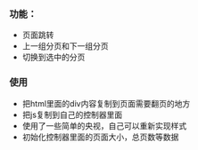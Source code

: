 ### 功能：
  
* 页面跳转
* 上一组分页和下一组分页
* 切换到选中的分页
### 使用
* 把html里面的div内容复制到页面需要翻页的地方
* 把js复制到自己的控制器里面
* 使用了一些简单的央视，自己可以重新实现样式
* 初始化控制器里面的页面大小，总页数等数据
